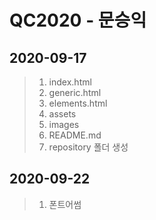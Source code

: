 # QC2020 - 문승익

## 2020-09-17
> 1. index.html
> 2. generic.html
> 3. elements.html
> 4. assets
> 5. images
> 6. README.md
> 7. repository 폴더 생성

## 2020-09-22
> 1. 폰트어썸
